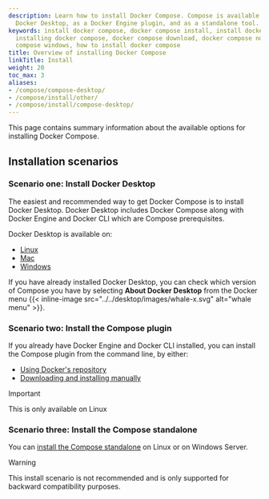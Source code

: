 ```yaml
---
description: Learn how to install Docker Compose. Compose is available natively on
  Docker Desktop, as a Docker Engine plugin, and as a standalone tool.
keywords: install docker compose, docker compose install, install docker compose ubuntu,
  installing docker compose, docker compose download, docker compose not found, docker
  compose windows, how to install docker compose
title: Overview of installing Docker Compose
linkTitle: Install
weight: 20
toc_max: 3
aliases:
- /compose/compose-desktop/
- /compose/install/other/
- /compose/install/compose-desktop/
---
```


This page contains summary information about the available options for installing Docker Compose.

## Installation scenarios

### Scenario one: Install Docker Desktop

The easiest and recommended way to get Docker Compose is to install Docker Desktop. Docker Desktop
includes Docker Compose along with Docker Engine and Docker CLI which are Compose prerequisites.

Docker Desktop is available on:
- [Linux](../../../manuals/desktop/install/linux/index.md)
- [Mac](../../../manuals/desktop/install/mac-install.md)
- [Windows](../../../manuals/desktop/install/windows-install.md)

If you have already installed Docker Desktop, you can check which version of Compose you have by selecting **About Docker Desktop** from the Docker menu {{< inline-image src="../../desktop/images/whale-x.svg" alt="whale menu" >}}.

### Scenario two: Install the Compose plugin

If you already have Docker Engine and Docker CLI installed, you can install the Compose plugin from the command line, by either:
- [Using Docker's repository](linux.md#install-using-the-repository)
- [Downloading and installing manually](linux.md#install-the-plugin-manually)

> [!IMPORTANT]
>
>This is only available on Linux

### Scenario three: Install the Compose standalone

You can [install the Compose standalone](standalone.md) on Linux or on Windows Server.

> [!WARNING]
>
>This install scenario is not recommended and is only supported for backward compatibility purposes.
